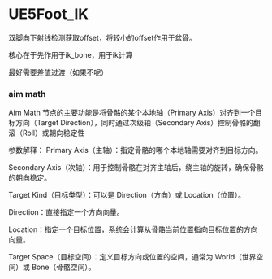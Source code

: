# UE5Foot_IK

双脚向下射线检测获取offset，将较小的offset作用于盆骨。

核心在于先作用于ik_bone，用于ik计算

最好需要差值过渡（如果不呢）


### aim math

Aim Math 节点的主要功能是将骨骼的某个本地轴（Primary Axis）对齐到一个目标方向（Target Direction），同时通过次级轴（Secondary Axis）控制骨骼的翻滚（Roll）或朝向稳定性

参数解释：
Primary Axis（主轴）：指定骨骼的哪个本地轴需要对齐到目标方向。

Secondary Axis（次轴）：用于控制骨骼在对齐主轴后，绕主轴的旋转，确保骨骼的朝向稳定。

Target Kind（目标类型）：可以是 Direction（方向）或 Location（位置）。

Direction：直接指定一个方向向量。

Location：指定一个目标位置，系统会计算从骨骼当前位置指向目标位置的方向向量。

Target Space（目标空间）：定义目标方向或位置的空间，通常为 World（世界空间）或 Bone（骨骼空间）。
